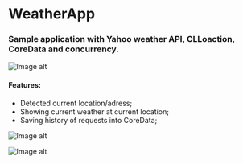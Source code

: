 # WeatherApp
### Sample application with Yahoo weather API, CLLoaction, CoreData and concurrency.
 
 ![Image alt](https://github.com/SavK/screenshotsRepository/blob/master/WeatherApp-1.gif)
 
#### Features:
- Detected current location/adress;
- Showing current weather at current location;
- Saving history of requests into CoreData;

![Image alt](https://github.com/SavK/screenshotsRepository/blob/master/WeatherApp-2.gif)

![Image alt](https://github.com/SavK/screenshotsRepository/blob/master/WeatherApp-3.png)
